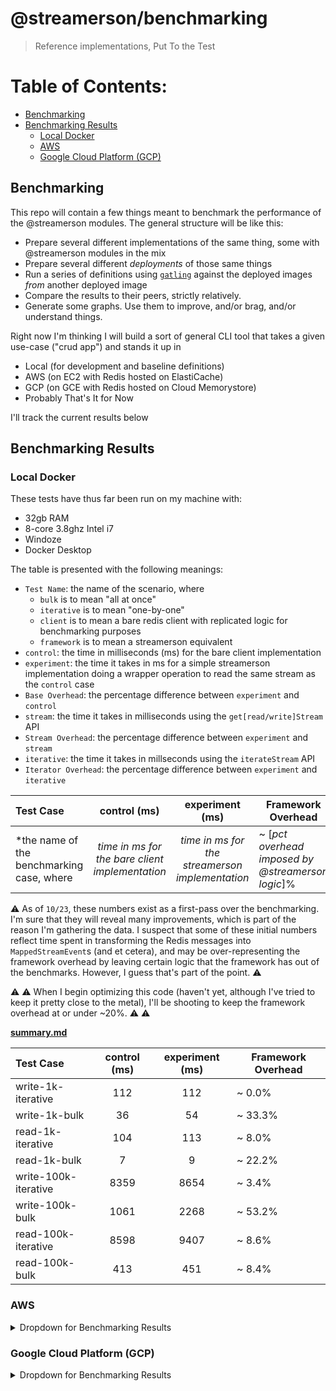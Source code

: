 # @streamerson/benchmarking

> Reference implementations, Put To the Test

# Table of Contents:

<!-- START doctoc generated TOC please keep comment here to allow auto update -->
<!-- DON'T EDIT THIS SECTION, INSTEAD RE-RUN doctoc TO UPDATE -->

- [Benchmarking](#benchmarking)
- [Benchmarking Results](#benchmarking-results)
  - [Local Docker](#local-docker)
  - [AWS](#aws)
  - [Google Cloud Platform (GCP)](#google-cloud-platform-gcp)

<!-- END doctoc generated TOC please keep comment here to allow auto update -->

## Benchmarking

This repo will contain a few things meant to benchmark the performance of the @streamerson modules. The general
structure will be like this:

- Prepare several different implementations of the same thing, some with @streamerson modules in the mix
- Prepare several different _deployments_ of those same things
- Run a series of definitions using [`gatling`](https://gatling.io/) against the deployed images _from_ another deployed
  image
- Compare the results to their peers, strictly relatively.
- Generate some graphs. Use them to improve, and/or brag, and/or understand things.

Right now I'm thinking I will build a sort of general CLI tool that takes a given use-case ("crud app") and stands it up
in

- Local (for development and baseline definitions)
- AWS (on EC2 with Redis hosted on ElastiCache)
- GCP (on GCE with Redis hosted on Cloud Memorystore)
- Probably That's It for Now

I'll track the current results below

## Benchmarking Results

### Local Docker

These tests have thus far been run on my machine with:
- 32gb RAM
- 8-core 3.8ghz Intel i7
- Windoze
- Docker Desktop

The table is presented with the following meanings:

 - `Test Name`: the name of the scenario, where
   - `bulk` is to mean "all at once"
   - `iterative` is to mean "one-by-one"
   - `client` is to mean a bare redis client with replicated logic for benchmarking purposes
   - `framework` is to mean a streamerson equivalent
 - `control`: the time in milliseconds (ms) for the bare client implementation
 - `experiment`: the time it takes in ms for a simple streamerson implementation doing a wrapper operation to read the same stream as the `control` case
 - `Base Overhead`: the percentage difference between `experiment` and `control`
 - `stream`: the time it takes in milliseconds using the `get[read/write]Stream` API
 - `Stream Overhead`: the percentage difference between `experiment` and `stream`
 - `iterative`: the time it takes in millseconds using the `iterateStream` API
 - `Iterator Overhead`: the percentage difference between `experiment` and `iterative`


| Test Case                                                                                                                                                                                                                                                                    |                **control** (ms)                 |               **experiment** (ms)               | Framework<br/>Overhead                            |
|:-----------------------------------------------------------------------------------------------------------------------------------------------------------------------------------------------------------------------------------------------------------------------------|:-----------------------------------------------:|:-----------------------------------------------:|---------------------------------------------------|
| *the name of the benchmarking case, where <br/> | *time in ms for the bare client implementation* | *time in ms for the streamerson implementation* | ~ [*pct overhead imposed by @streamerson logic*]% |

:warning: As of `10/23`, these numbers exist as a first-pass over the benchmarking.  I'm sure that they will reveal many improvements, which is part of the reason I'm gathering the data.  I suspect that some of these initial numbers reflect time spent in transforming the Redis messages into `MappedStreamEvent`s (and et cetera), and may be over-representing the framework overhead by leaving certain logic that the framework has out of the benchmarks.  However, I guess that's part of the point. :warning:

:warning: :warning: When I begin optimizing this code (haven't yet, although I've tried to keep it pretty close to the metal), I'll be shooting to keep the framework overhead at or under ~20%.  :warning: :warning:

[//]: # (<details>)

[//]: # (<summary>)

[//]: # (  Dropdown for Benchmarking Results)

[//]: # (</summary>)

<!-- BEGIN-CODE: ./_reports/summary.md -->
[**summary.md**](./_reports/summary.md)

| Test Case            | **control** (ms) | **experiment** (ms) | Framework Overhead |
| :------------------- | :--------------: | :-----------------: | ------------------ |
| write-1k-iterative   |       112        |         112         | ~ 0.0%             |
| write-1k-bulk        |        36        |         54          | ~ 33.3%            |
| read-1k-iterative    |       104        |         113         | ~ 8.0%             |
| read-1k-bulk         |        7         |          9          | ~ 22.2%            |
| write-100k-iterative |       8359       |        8654         | ~ 3.4%             |
| write-100k-bulk      |       1061       |        2268         | ~ 53.2%            |
| read-100k-iterative  |       8598       |        9407         | ~ 8.6%             |
| read-100k-bulk       |       413        |         451         | ~ 8.4%             |

<!-- END-CODE: ./_reports/summary.md -->

[//]: # (</details>)

### AWS

<details>
<summary>
  Dropdown for Benchmarking Results
</summary>

```
N/A
```

</details>


### Google Cloud Platform (GCP)


<details>
<summary>
  Dropdown for Benchmarking Results
</summary>

```pre
N/A
```

</details>


